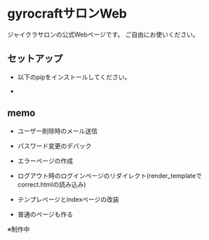 # gyrocraftサロンWeb

ジャイクラサロンの公式Webページです。
ご自由にお使いください。


## セットアップ

- 以下のpipをインストールしてください。

-


## memo

- ユーザー削除時のメール送信

- パスワード変更のデバック

- エラーページの作成

- ログアウト時のログインページのリダイレクト(render_templateでcorrect.htmlの読み込み)

- テンプレぺージとindexページの改装

- 普通のページも作る


※制作中
